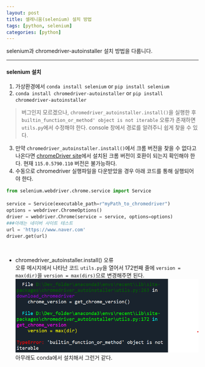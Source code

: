 ```yaml
---
layout: post
title: 셀레니움(selenium) 설치 방법
tags: [python, selenium]
categories: [python]
---
```

selenium과 chromedriver-autoinstaller 설치 방법을 다룹니다.

----
#### selenium 설치
1. 가상환경에서 `conda install selenium` or `pip install selenium`  
2. `conda install chromedriver-autoinstaller` or `pip install chromedriver-autoinstaller`
> 버그인지 모르겠으나, `chromedriver_autoinstaller.install()`을 실행한 후 `builtin_function_or_method' object is not iterable` 오류가 존재하면 `utils.py`에서 수정해야 한다. console 창에서 경로를 알려주니 쉽게 찾을 수 있다.
3. 만약 `chromedriver_autoinstaller.install()`에서 크롬 버전을 찾을 수 없다고 나온다면 [chromeDriver site](https://chromedriver.chromium.org/downloads)에서 설치된 크롬 버전이 호환이 되는지 확인해야 한다. 현재 `115.0.5790.110` 버전은 불가능하다.
4. 수동으로 chromedriver 실행파일을 다운받았을 경우 아래 코드를 통해 실행되어야 한다.

```python
from selenium.webdriver.chrome.service import Service

service = Service(executable_path=r"myPath_to_chromedriver")
options = webdriver.ChromeOptions()
driver = webdriver.Chrome(service = service, options=options)
###아래는 네이버 사이트 테스트
url = 'https://www.naver.com'
driver.get(url)
```

&nbsp;

+ chromedriver_autoinstaller.install() 오류  
오류 메시지에서 나타난 코드 `utils.py`을 열어서 172번째 줄에 `version = max(dir)`을 `version = max(dirs)`으로 변경해주면 된다.
![error](/assets/img/my_photo/chromedriver_autoinstaller_error.png)  
아무래도 conda에서 설치해서 그런거 같다.


